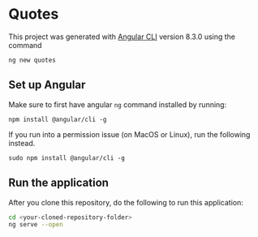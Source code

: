 # Quotes

This project was generated with [Angular CLI](https://github.com/angular/angular-cli) version 8.3.0 using the command

`ng new quotes`

## Set up Angular
Make sure to first have angular `ng` command installed by running:

`npm install @angular/cli -g`

If you run into a permission issue (on MacOS or Linux), run the following instead.

`sudo npm install @angular/cli -g`

## Run the application
After you clone this repository, do the following to run this application:

```bash
cd <your-cloned-repository-folder>
ng serve --open
```
